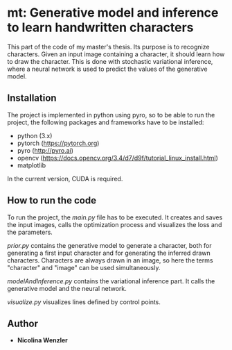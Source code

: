 # mt: Generative model and inference to learn handwritten characters
This part of the code of my master's thesis. Its purpose is to recognize characters. Given an input image containing a character, 
it should learn how to draw the character. This is done with stochastic variational inference, where a neural network is used to 
predict the values of the generative model. 

## Installation
The project is implemented in python using pyro, so to be able to run the project, the following packages and frameworks have to be installed: 
  - python (3.x)
  - pytorch (https://pytorch.org)
  - pyro (http://pyro.ai)
  - opencv (https://docs.opencv.org/3.4/d7/d9f/tutorial_linux_install.html)
  - matplotlib
 
 In the current version, CUDA is required. 
 
  
## How to run the code
To run the project, the *main.py* file has to be executed. It creates and saves the input images, calls the optimization 
process and visualizes the loss and the parameters. 

*prior.py* contains the generative model to generate a character, both for generating a first input character and for generating 
the inferred drawn characters. Characters are always drawn in an image, so here the terms "character" and "image" can be used simultaneously. 

*modelAndInference.py* contains the variational inference part. It calls the generative model and the neural network.

*visualize.py* visualizes lines defined by control points.

  
## Author
* **Nicolina Wenzler**
  
  
